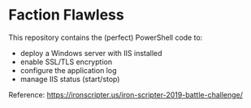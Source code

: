 # Faction Flawless

This repository contains the (perfect) PowerShell code to:
  
  - deploy a Windows server with IIS installed
  - enable SSL/TLS encryption
  - configure the application log
  - manage IIS status (start/stop)

Reference: https://ironscripter.us/iron-scripter-2019-battle-challenge/